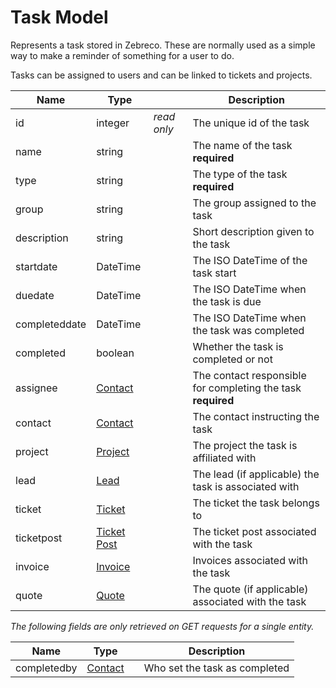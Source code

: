 # Task Model

Represents a task stored in Zebreco. These are normally used as a simple way to make a reminder of something for a user to do.

Tasks can be assigned to users and can be linked to tickets and projects.

| Name          | Type                              |               | Description                                                   |
|---------------|-----------------------------------|---------------|---------------------------------------------------------------|
| id            | integer                           | _read only_   | The unique id of the task                                     |
| name          | string                            |               | The name of the task **required**                             |
| type          | string                            |               | The type of the task **required**                             |
| group         | string                            |               | The group assigned to the task                                |
| description   | string                            |               | Short description given to the task                           |
| startdate     | DateTime                          |               | The ISO DateTime of the task start                            |
| duedate       | DateTime                          |               | The ISO DateTime when the task is due                         |
| completeddate | DateTime                          |               | The ISO DateTime when the task was completed                  |
| completed     | boolean                           |               | Whether the task is completed or not                          |
| assignee      | [Contact](api-contact.md)         |               | The contact responsible for completing the task **required**  |
| contact       | [Contact](api-contact.md)         |               | The contact instructing the task                              |
| project       | [Project](api-project.md)         |               | The project the task is affiliated with                       |
| lead          | [Lead](api-lead.md)               |               | The lead (if applicable) the task is associated with          |
| ticket        | [Ticket](api-ticket.md)           |               | The ticket the task belongs to                                |
| ticketpost    | [Ticket Post](api-ticketpost.md)  |               | The ticket post associated with the task                      |
| invoice       | [Invoice](api-invoice.md)         |               | Invoices associated with the task                             |
| quote         | [Quote](api-quote.md)             |               | The quote (if applicable) associated with the task            |


*The following fields are only retrieved on GET requests for a single entity.*

| Name          | Type                      |               | Description                   | 
|---------------|---------------------------|---------------|-------------------------------|
| completedby   | [Contact](api-contact.md) |               | Who set the task as completed |
